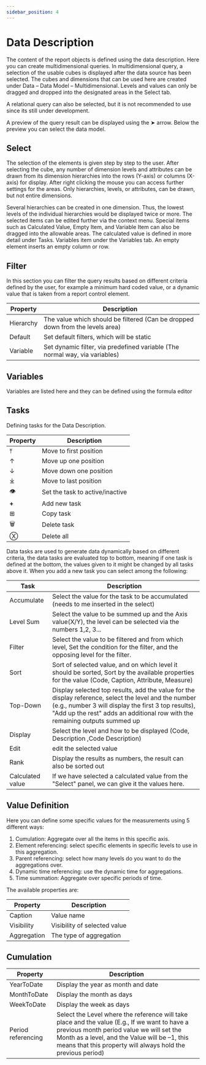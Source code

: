 ```yaml
---
sidebar_position: 4
---
```


# Data Description

The content of the report objects is defined using the data description. Here you can create multidimensional queries. In multidimensional query, a selection of the usable cubes is displayed after the data source has been selected. The cubes and dimensions that can be used here are created under Data – Data Model – Multidimensional. Levels and values can only be dragged and dropped into the designated areas in the Select tab.

A relational query can also be selected, but it is not recommended to use since its still under development.

A preview of the query result can be displayed using the ➤ arrow. Below the preview you can select the data model.

## Select

The selection of the elements is given step by step to the user. After selecting the cube, any number of dimension levels and attributes can be drawn from its dimension hierarchies into the rows (Y-axis) or columns (X-axis) for display. After right clicking the mouse you can access further settings for the areas. Only hierarchies, levels, or attributes, can be drawn, but not entire dimensions.

Several hierarchies can be created in one dimension. Thus, the lowest levels of the individual hierarchies would be displayed twice or more. The selected items can be edited further via the context menu. Special items such as Calculated Value, Empty Item, and Variable Item can also be dragged into the allowable areas. The calculated value is defined in more detail under Tasks. Variables item under the Variables tab. An empty element inserts an empty column or row.

## Filter

In this section you can filter the query results based on different criteria defined by the user, for example a minimum hard coded value, or a dynamic value that is taken from a report control element.

| **Property** | **Description** |
| --- | --- |
| Hierarchy | The value which should be filtered (Can be dropped down from the levels area) |
| Default | Set default filters, which will be static |
| Variable | Set dynamic filter, via predefined variable (The normal way, via variables) |

## Variables

Variables are listed here and they can be defined using the formula editor

## Tasks

Defining tasks for the Data Description.

| **Property** | Description |
| --- | --- |
| ⤒ | Move to first position |
| ↑ | Move up one position |
| ↓ | Move down one position |
| ⤓ | Move to last position |
| 👁 | Set the task to active/inactive |
| **+** | Add new task |
| ⊞ | Copy task |
| 🗑 | Delete task |
| Ⓧ | Delete all |

Data tasks are used to generate data dynamically based on different criteria, the data tasks are evaluated top to bottom, meaning if one task is defined at the bottom, the values given to it might be changed by all tasks above it. When you add a new task you can select among the following:

| Task | Description |
| --- | --- |
| Accumulate | Select the value for the task to be accumulated (needs to me inserted in the select) |
| Level Sum | Select the value to be summed up and the Axis value(X/Y), the level can be selected via the numbers 1,2, 3... |
| Filter | Select the value to be filtered and from which level, Set the condition for the filter, and the opposing level for the filter. |
| Sort | Sort of selected value, and on which level it should be sorted, Sort by the available properties for the value (Code, Caption, Attribute, Measure) |
| Top-Down | Display selected top results, add the value for the display reference, select the level and the number (e.g., number 3 will display the first 3 top results), "Add up the rest" adds an additional row with the remaining outputs summed up |
| Display | Select the level and how to be displayed (Code, Description ,Code Description) |
| Edit | edit the selected value |
| Rank | Display the results as numbers, the result can also be sorted out |
| Calculated value | If we have selected a calculated value from the "Select" panel, we can give it the values here. |

## Value Definition

Here you can define some specific values for the measurements using 5 different ways:

1. Cumulation: Aggregate over all the items in this specific axis.
2. Element referencing: select specific elements in specific levels to use in this aggregation.
3. Parent referencing: select how many levels do you want to do the aggregations over.
4. Dynamic time referencing: use the dynamic time for aggregations.
5. Time summation: Aggregate over specific periods of time.

The available properties are:

| Property | Description |
| --- | --- |
| Caption | Value name |
| Visibility | Visibility of selected value |
| Aggregation | The type of aggregation |

## Cumulation

| Property | Description |
| --- | --- |
| YearToDate | Display the year as month and date |
| MonthToDate | Display the month as days |
| WeekToDate | Display the week as days |
| Period referencing | Select the Level where the reference will take place and the value (E.g., If we want to have a previous month period value we will set the Month as a level, and the Value will be –1, this means that this property will always hold the previous period) |
